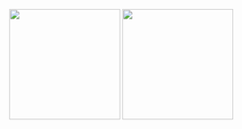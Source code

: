 <div>
<img height="200px" src="https://github-readme-stats.vercel.app/api?username=Hyuse98&count_private=true&show_icons=true&theme=tokyonight"/>
<img height="200px" src="https://github-readme-stats.vercel.app/api/top-langs/?username=Hyuse98&count_private=true&show_icons=true&theme=tokyonight"/>
</div>
